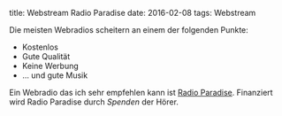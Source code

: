 title: Webstream Radio Paradise
date: 2016-02-08
tags: Webstream

Die meisten Webradios scheitern an einem der folgenden Punkte:

* Kostenlos
* Gute Qualität
* Keine Werbung
* ... und gute Musik

Ein Webradio das ich sehr empfehlen kann ist [Radio Paradise](https:www.radioparadise.com). Finanziert wird Radio Paradise
durch *Spenden* der Hörer.
